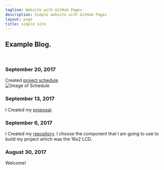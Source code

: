 ```yaml
---
tagline: Website with GitHub Pages
description: Simple website with GitHub Pages
layout: page
title: simple site
---
```


Example Blog.
-------------

 

### September 20, 2017

Created [project schedule](https://github.com/six0four/StudentSenseHat/blob/master/documentation/Week3RubricforProjectSchedule.xml).  
![Image of Schedule](https://raw.githubusercontent.com/six0four/StudentSenseHat/master/documentation/Week3RubricforProjectSchedule.jpg)

### September 13, 2017

 I Created my [proposal](https://github.com/adriancaprini/BluetoothProjectProposal-/blob/master/ProposalContentStudentNameRev02.pdf).  

### September 6, 2017

 I Created my [repository](https://github.com/adriancaprini/BluetoothProjectProposal-). I choose the component that I am going to use to build my project which was the 16x2 LCD. 

### August 30, 2017

Welcome!
